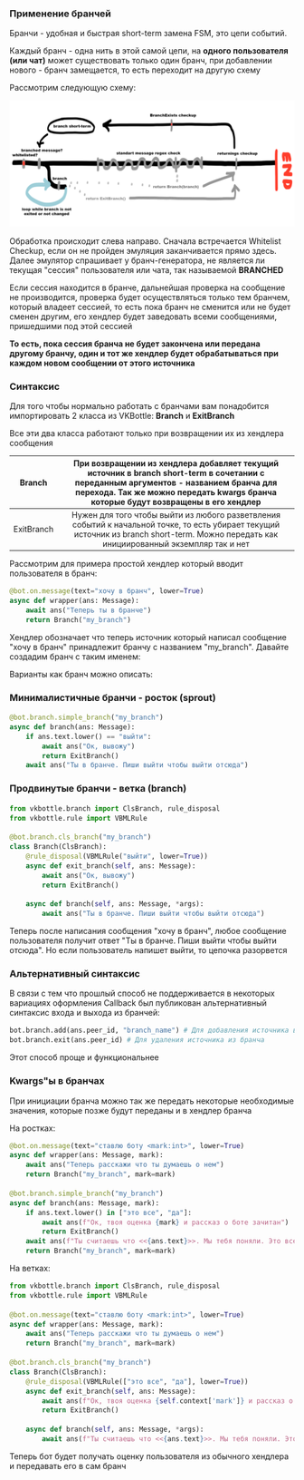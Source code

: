 ### Применение бранчей

Бранчи - удобная и быстрая short-term замена FSM, это цепи событий.

Каждый бранч - одна нить в этой самой цепи, на **одного пользователя (или чат)** может существовать только один бранч, при добавлении нового - бранч замещается, то есть переходит на другую схему

Рассмотрим следующую схему:

![im](emulation.scheme.png)

Обработка происходит слева направо. Сначала встречается Whitelist Checkup, если он не пройден эмуляция заканчивается прямо здесь. Далее эмулятор спрашивает у бранч-генератора, не является ли текущая "сессия" пользователя или чата, так называемой **BRANCHED**

Если сессия находится в бранче, дальнейшая проверка на сообщение не производится, проверка будет осуществляться только тем бранчем, который владеет сессией, то есть пока бранч не сменится или не будет сменен другим, его хендлер будет заведовать всеми сообщениями, пришедшими под этой сессией

**То есть, пока сессия бранча не будет закончена или передана другому бранчу, один и тот же хендлер будет обрабатываться при каждом новом сообщении от этого источника**

### Синтаксис

Для того чтобы нормально работать с бранчами вам понадобится импортировать 2 класса из VKBottle: **Branch** и **ExitBranch**

Все эти два класса работают только при возвращении их из хендлера сообщения

| Branch     | При возвращении из хендлера добавляет текущий источник в branch short-term в сочетании с переданным аргументов - названием бранча для перехода. Так же можно передать kwargs бранча которые будут возвращены в его хендлер |
|:----------:|:--------------------------------------------------------------------------------------------------------------------------------------------------------------------------------------------------------------------------:|
| ExitBranch | Нужен для того чтобы выйти из любого разветвления событий к начальной точке, то есть убирает текущий источник из branch short-term. Можно передать как инициированный экземпляр так и нет                                  |

Рассмотрим для примера простой хендлер который вводит пользователя в бранч:

```python
@bot.on.message(text="хочу в бранч", lower=True)
async def wrapper(ans: Message):
    await ans("Теперь ты в бранче")
    return Branch("my_branch")
```

Хендлер обозначает что теперь источник который написал сообщение "хочу в бранч" принадлежит бранчу с названием "my_branch". Давайте создадим бранч с таким именем:

Варианты как бранч можно описать:

### Минималистичные бранчи - росток (sprout)

```python
@bot.branch.simple_branch("my_branch")
async def branch(ans: Message):
    if ans.text.lower() == "выйти":
        await ans("Ок, вывожу")
        return ExitBranch()
    await ans("Ты в бранче. Пиши выйти чтобы выйти отсюда")
```

### Продвинутые бранчи - ветка (branch)

```python
from vkbottle.branch import ClsBranch, rule_disposal
from vkbottle.rule import VBMLRule

@bot.branch.cls_branch("my_branch")
class Branch(ClsBranch):
    @rule_disposal(VBMLRule("выйти", lower=True))
    async def exit_branch(self, ans: Message):
        await ans("Ок, вывожу")
        return ExitBranch()
    
    async def branch(self, ans: Message, *args):
        await ans("Ты в бранче. Пиши выйти чтобы выйти отсюда")
```

Теперь после написания сообщения "хочу в бранч", любое сообщение пользователя получит ответ "Ты в бранче. Пиши выйти чтобы выйти отсюда". Но если пользователь напишет выйти, то цепочка разорвется

### Альтернативный синтаксис

В связи с тем что прошлый способ не поддерживается в некоторых вариациях оформления Callback был публикован альтернативный синтаксис входа и выхода из бранчей:

```python
bot.branch.add(ans.peer_id, "branch_name") # Для добавления источника в бранч
bot.branch.exit(ans.peer_id) # Для удаления источника из бранча
```

Этот способ проще и функциональнее

### Kwargs"ы в бранчах

При инициации бранча можно так же передать некоторые необходимые значения, которые позже будут переданы и в хендлер бранча

На ростках:
```python
@bot.on.message(text="ставлю боту <mark:int>", lower=True)
async def wrapper(ans: Message, mark):
    await ans("Теперь расскажи что ты думаешь о нем")
    return Branch("my_branch", mark=mark)

@bot.branch.simple_branch("my_branch")
async def branch(ans: Message, mark):
    if ans.text.lower() in ["это все", "да"]:
        await ans(f"Ок, твоя оценка {mark} и рассказ о боте зачитан")
        return ExitBranch()
    await ans(f"Ты считаешь что <<{ans.text}>>. Мы тебя поняли. Это все?")
    return Branch("my_branch", mark=mark)
```

На ветках:
```python
from vkbottle.branch import ClsBranch, rule_disposal
from vkbottle.rule import VBMLRule

@bot.on.message(text="ставлю боту <mark:int>", lower=True)
async def wrapper(ans: Message, mark):
    await ans("Теперь расскажи что ты думаешь о нем")
    return Branch("my_branch", mark=mark)

@bot.branch.cls_branch("my_branch")
class Branch(ClsBranch):
    @rule_disposal(VBMLRule(["это все", "да"], lower=True))
    async def exit_branch(self, ans: Message):
        await ans(f"Ок, твоя оценка {self.context['mark']} и рассказ о боте зачитан")
        return ExitBranch()
    
    async def branch(self, ans: Message, *args):
        await ans(f"Ты считаешь что <<{ans.text}>>. Мы тебя поняли. Это все?")
```

Теперь бот будет получать оценку пользователя из обычного хендлера и передавать его в сам бранч
